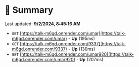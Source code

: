# 📖 Summary
Last updated: **9/2/2024, 8:45:16 AM**

- `GET` [https://talk-m6gd.onrender.com/umar](https://talk-m6gd.onrender.com/umar) - **Up** (195ms)
- `GET` [https://talk-m6gd.onrender.com/9337](https://talk-m6gd.onrender.com/9337) - **Up** (130ms)
- `GET` [https://talk-m6gd.onrender.com/umar920](https://talk-m6gd.onrender.com/umar920) - **Up** (207ms)
